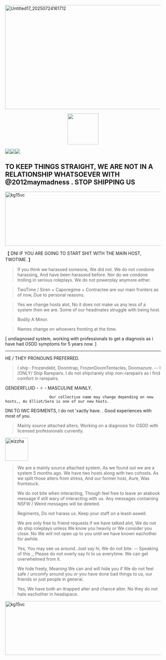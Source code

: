 <img width="1000" height="335" alt="Untitled17_20250724161712" src="https://github.com/user-attachments/assets/60719c57-3983-42cb-ab58-943701d171e2" />

  <p align="center">
 <img width="100" height="100" src="[download (1)](https://github.com/user-attachments/assets/050d4073-066f-4b85-81d1-ac2191e82f1e)">

![](https://komarev.com/ghpvc/?username=ELLERN4TE&color=000000&label=BANS&style=for-the-badge)![](https://komarev.com/ghpvc/?username=fr0zendebt&color=000000&label=KILLS&style=for-the-badge)![](https://komarev.com/ghpvc/?username=fr0zendebt&color=000000&label=GOONS&style=for-the-badge)

TO KEEP THINGS STRAIGHT, WE ARE NOT IN A RELATIONSHIP WHATSOEVER WITH @2012maymadness . STOP SHIPPING US
--------------------------------------------------------------------------------------------------------------------------------

<img width="1281" height="174" alt="kg15vc" src="https://github.com/user-attachments/assets/aa2b1fe3-daac-4878-971e-048c44f90bfd" />

【 DNI IF YOU ARE GOING TO START SHIT WITH THE MAIN HOST, TWOTIME. 】

> If you think we harassed someone, We did not. We do not condone harassing, And have been harassed before. Nor do we condone trolling in serious roleplays. We do not powerplay anymore either.

> TwoTime / Siren + Caporegime + Contractee are our main fronters as of now, Due to personal reasons.

> Yes we change hosts alot, No it does not make us any less of a system then we are. Some of our headmates struggle with being host.

> Bodily A Minor.

> Names change on whoevers fronting at the time.

[ undiagnosed system, working with professionals to get a diagnosis as i have had OSDD symptoms for 5 years now. ]

----------------------------------------

  HE / THEY PRONOUNS PREFERRED.

> I ship : Frozendebt, Doomtrap, FrozenDoomTentacles, Doomazure. -- I /ONLY/ Ship Rarepairs. I do not ship/rarely ship non-rarepairs as i find comfort in rarepairs.

GENDERFLUID - ✧  - MASCULINE MAINLY.

                        Our collective name may change depending on new hosts,, As Elliot/Sora is one of our new hosts.

DNI TO IWC REGIMENTS, I do not 'xactly have. . Good experiences with most of you.

> Mainly source attached alters, Working on a diagnosis for OSDD with licensed professionals currently.


<img width="74" height="74" alt="eizzha" src="https://github.com/user-attachments/assets/110f63c0-11da-4d29-ba1f-177584b2de2a" />

> We are a mainly source attached system, As we found out we are a system 5 months ago. We have two hosts along with two cohosts. As we split those alters from stress, And our former host, Aure, Was frontstuck.
>
> We do not bite when interacting, Though feel free to leave an atabook message if still wary of interacting with us. Any messages containing NSFW / Weird messages will be deleted.
>
>  Regiments, Do not harass us. Keep your staff on a leash aswell.
>
> We are only free to friend requests if we have talked alot, We do not do ship roleplays unless We know you heavily or We consider you close. No We will not open up to you until we have known eachother for awhile.
>
> Yes, You may see us around. Just say hi, We do not bite. -- Speaking of this ,, Please do not overly say hi to us everytime. We can get overwhelmed from it.
>
> We hide freely, Meaning We can and will hide you if We do not feel safe / uncomfy around you or you have done bad things to us, our friends or just people in general.
>
> Yes, We have both an itrapped alter and chance alter. No they do not hate eachother in headspace.

<img width="1281" height="174" alt="kg15vc" src="https://github.com/user-attachments/assets/aa2b1fe3-daac-4878-971e-048c44f90bfd" />


 
 


